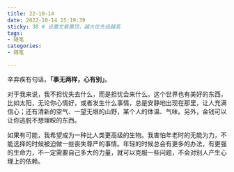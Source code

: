 ```yaml
---
title: 22-10-14
date: 2022-10-14 15:19:39
sticky: 30 # 设置文章置顶，越大优先级越高
tags:
- 随笔
categories:
- 随笔

---
```


辛弃疾有句话，**「事无两样，心有别」**。

对于我来说，我不担忧失去什么，而是担忧会来什么。这个世界也有美好的东西，比如太阳，无论你心情好，或者发生什么事情，总是安静地出现在那里，让人充满信心；还有清新的空气、一望无垠的山野，某个人的体温、气味。另外，金钱可以让你逃脱不想理睬的东西。

如果有可能，我希望成为一种比人类更高级的生物。我害怕年老时的无能为力，不能选择的时候被迫做一些丧失尊严的事情。年轻的时候总会有更多的办法，有更强的生命力，不一定需要自己多大的力量，就可以克服一些问题，不会对别人产生心理上的依赖。

